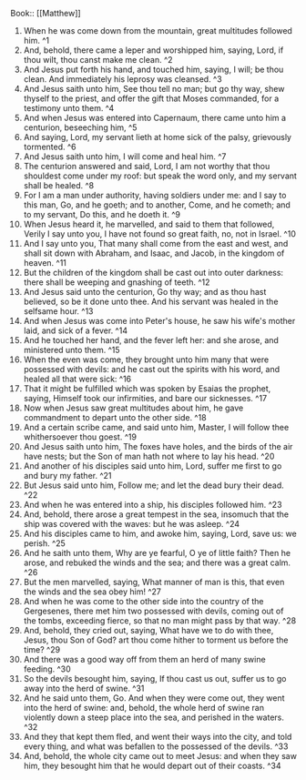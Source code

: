  Book:: [[Matthew]]
 1. When he was come down from the mountain, great multitudes followed him. ^1
 2. And, behold, there came a leper and worshipped him, saying, Lord, if thou wilt, thou canst make me clean. ^2
 3. And Jesus put forth his hand, and touched him, saying, I will; be thou clean. And immediately his leprosy was cleansed. ^3
 4. And Jesus saith unto him, See thou tell no man; but go thy way, shew thyself to the priest, and offer the gift that Moses commanded, for a testimony unto them. ^4
 5. And when Jesus was entered into Capernaum, there came unto him a centurion, beseeching him, ^5
 6. And saying, Lord, my servant lieth at home sick of the palsy, grievously tormented. ^6
 7. And Jesus saith unto him, I will come and heal him. ^7
 8. The centurion answered and said, Lord, I am not worthy that thou shouldest come under my roof: but speak the word only, and my servant shall be healed. ^8
 9. For I am a man under authority, having soldiers under me: and I say to this man, Go, and he goeth; and to another, Come, and he cometh; and to my servant, Do this, and he doeth it. ^9
 10. When Jesus heard it, he marvelled, and said to them that followed, Verily I say unto you, I have not found so great faith, no, not in Israel. ^10
 11. And I say unto you, That many shall come from the east and west, and shall sit down with Abraham, and Isaac, and Jacob, in the kingdom of heaven. ^11
 12. But the children of the kingdom shall be cast out into outer darkness: there shall be weeping and gnashing of teeth. ^12
 13. And Jesus said unto the centurion, Go thy way; and as thou hast believed, so be it done unto thee. And his servant was healed in the selfsame hour. ^13
 14. And when Jesus was come into Peter's house, he saw his wife's mother laid, and sick of a fever. ^14
 15. And he touched her hand, and the fever left her: and she arose, and ministered unto them. ^15
 16. When the even was come, they brought unto him many that were possessed with devils: and he cast out the spirits with his word, and healed all that were sick: ^16
 17. That it might be fulfilled which was spoken by Esaias the prophet, saying, Himself took our infirmities, and bare our sicknesses. ^17
 18. Now when Jesus saw great multitudes about him, he gave commandment to depart unto the other side. ^18
 19. And a certain scribe came, and said unto him, Master, I will follow thee whithersoever thou goest. ^19
 20. And Jesus saith unto him, The foxes have holes, and the birds of the air have nests; but the Son of man hath not where to lay his head. ^20
 21. And another of his disciples said unto him, Lord, suffer me first to go and bury my father. ^21
 22. But Jesus said unto him, Follow me; and let the dead bury their dead. ^22
 23. And when he was entered into a ship, his disciples followed him. ^23
 24. And, behold, there arose a great tempest in the sea, insomuch that the ship was covered with the waves: but he was asleep. ^24
 25. And his disciples came to him, and awoke him, saying, Lord, save us: we perish. ^25
 26. And he saith unto them, Why are ye fearful, O ye of little faith? Then he arose, and rebuked the winds and the sea; and there was a great calm. ^26
 27. But the men marvelled, saying, What manner of man is this, that even the winds and the sea obey him! ^27
 28. And when he was come to the other side into the country of the Gergesenes, there met him two possessed with devils, coming out of the tombs, exceeding fierce, so that no man might pass by that way. ^28
 29. And, behold, they cried out, saying, What have we to do with thee, Jesus, thou Son of God? art thou come hither to torment us before the time? ^29
 30. And there was a good way off from them an herd of many swine feeding. ^30
 31. So the devils besought him, saying, If thou cast us out, suffer us to go away into the herd of swine. ^31
 32. And he said unto them, Go. And when they were come out, they went into the herd of swine: and, behold, the whole herd of swine ran violently down a steep place into the sea, and perished in the waters. ^32
 33. And they that kept them fled, and went their ways into the city, and told every thing, and what was befallen to the possessed of the devils. ^33
 34. And, behold, the whole city came out to meet Jesus: and when they saw him, they besought him that he would depart out of their coasts. ^34
